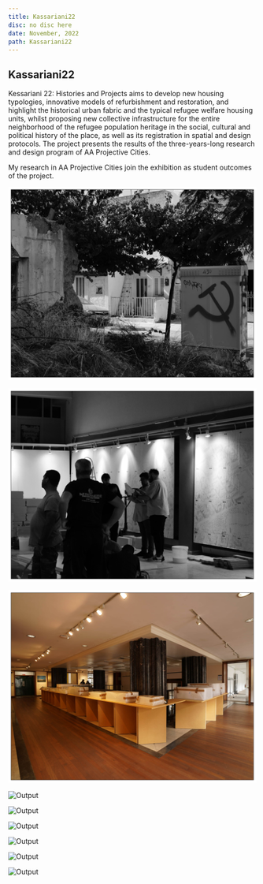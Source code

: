 ```yaml
---
title: Kassariani22
disc: no disc here
date: November, 2022
path: Kassariani22
---
```

<special>
</special>

## Kassariani22

Kessariani 22: Histories and Projects aims to develop new housing typologies, innovative models of refurbishment and restoration, and highlight the historical urban fabric and the typical refugee welfare housing units, whilst proposing new collective infrastructure for the entire neighborhood of the refugee population heritage in the social, cultural and political history of the place, as well as its registration in spatial and design protocols. The project presents the results of the three-years-long research and design program of AA Projective Cities.

My research in AA Projective Cities join the exhibition as student outcomes of the project.


![Output](../images/articles/academic_02/01.jpg)


![Output](../images/articles/academic_02/02.jpg)


![Output](../images/articles/academic_03/03.jpg)


![Output](../images/articles/academic_04/04.jpg)


![Output](../images/articles/academic_05/05.jpg)


![Output](../images/articles/academic_06/06.jpg)


![Output](../images/articles/academic_07/07.jpg)


![Output](../images/articles/academic_07/08.jpg)


![Output](../images/articles/academic_07/09.jpg)

